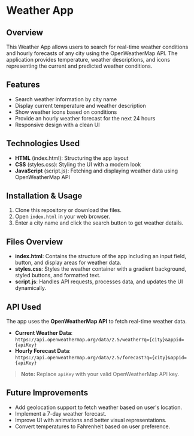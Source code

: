 # Weather App

## Overview
This Weather App allows users to search for real-time weather conditions and hourly forecasts of any city using the OpenWeatherMap API. The application provides temperature, weather descriptions, and icons representing the current and predicted weather conditions.

## Features
- Search weather information by city name
- Display current temperature and weather description
- Show weather icons based on conditions
- Provide an hourly weather forecast for the next 24 hours
- Responsive design with a clean UI

## Technologies Used
- **HTML** (index.html): Structuring the app layout
- **CSS** (styles.css): Styling the UI with a modern look
- **JavaScript** (script.js): Fetching and displaying weather data using OpenWeatherMap API

## Installation & Usage
1. Clone this repository or download the files.
2. Open `index.html` in your web browser.
3. Enter a city name and click the search button to get weather details.

## Files Overview
- **index.html**: Contains the structure of the app including an input field, button, and display areas for weather data.
- **styles.css**: Styles the weather container with a gradient background, styled buttons, and formatted text.
- **script.js**: Handles API requests, processes data, and updates the UI dynamically.

## API Used
The app uses the **OpenWeatherMap API** to fetch real-time weather data.

- **Current Weather Data**:  
  `https://api.openweathermap.org/data/2.5/weather?q={city}&appid={apiKey}`
- **Hourly Forecast Data**:  
  `https://api.openweathermap.org/data/2.5/forecast?q={city}&appid={apiKey}`

> **Note:** Replace `apiKey` with your valid OpenWeatherMap API key.

## Future Improvements
- Add geolocation support to fetch weather based on user's location.
- Implement a 7-day weather forecast.
- Improve UI with animations and better visual representations.
- Convert temperatures to Fahrenheit based on user preference.

